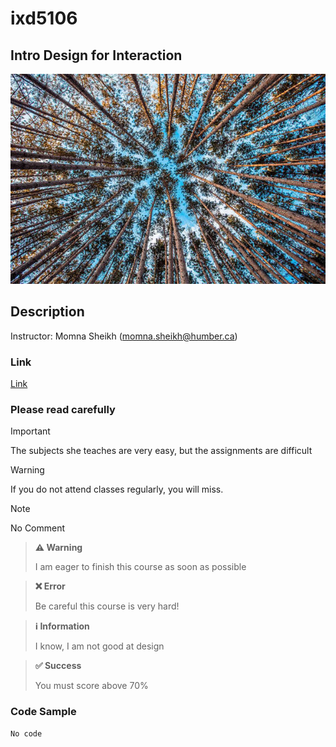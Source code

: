 # ixd5106

## Intro Design for Interaction

![Intro Design](_readme/Intro-Design.jpg )


## Description
Instructor: Momna Sheikh (momna.sheikh@humber.ca)

### Link
[Link ](https://google.com/)

### Please read carefully

> [!IMPORTANT]  
The subjects she teaches are very easy, but the assignments are difficult

> [!WARNING]
If you do not attend classes regularly, you will miss.

> [!NOTE]
No Comment

> **⚠️ Warning**
>
> I am eager to finish this course as soon as possible

> **❌ Error**
>
> Be careful this course is very hard!

> **ℹ️ Information**
>
> I know, I am not good at design

> **✅ Success**
>
> You must score above 70%


### Code Sample
```figma
No code

